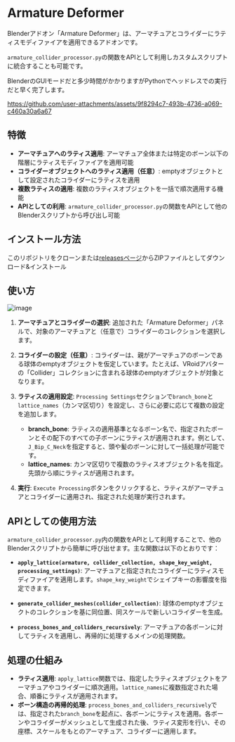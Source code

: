 # Armature Deformer

Blenderアドオン「Armature Deformer」は、アーマチュアとコライダーにラティスモディファイアを適用できるアドオンです。

`armature_collider_processor.py`の関数をAPIとして利用しカスタムスクリプトに統合することも可能です。

BlenderのGUIモードだと多少時間がかかりますがPythonでヘッドレスでの実行だと早く完了します。

https://github.com/user-attachments/assets/9f8294c7-493b-4736-a069-c460a30a6a67

## 特徴

- **アーマチュアへのラティス適用**: アーマチュア全体または特定のボーン以下の階層にラティスモディファイアを適用可能
- **コライダーオブジェクトへのラティス適用（任意）**: emptyオブジェクトとして設定されたコライダーにラティスを適用
- **複数ラティスの適用**: 複数のラティスオブジェクトを一括で順次適用する機能
- **APIとしての利用**: `armature_collider_processor.py`の関数をAPIとして他のBlenderスクリプトから呼び出し可能

## インストール方法

このリポジトリをクローンまたは[releasesページ](https://github.com/Yeq6X/armature_deformer/releases/tag/v1.0.0)からZIPファイルとしてダウンロード&インストール

## 使い方
![image](https://github.com/user-attachments/assets/a17a7cba-9bc2-4df2-927b-2e23388d9a5c)

1. **アーマチュアとコライダーの選択**: 追加された「Armature Deformer」パネルで、対象のアーマチュアと（任意で）コライダーのコレクションを選択します。

2. **コライダーの設定（任意）**: コライダーは、親がアーマチュアのボーンである球体のemptyオブジェクトを仮定しています。たとえば、VRoidアバターの「Collider」コレクションに含まれる球体のemptyオブジェクトが対象となります。

4. **ラティスの適用設定**: `Processing Settings`セクションで`branch_bone`と`lattice_names`（カンマ区切り）を設定し、さらに必要に応じて複数の設定を追加します。
   - **branch_bone**: ラティスの適用基準となるボーン名で、指定されたボーンとその配下のすべての子ボーンにラティスが適用されます。例として、`J_Bip_C_Neck`を指定すると、頭や髪のボーンに対して一括処理が可能です。
   - **lattice_names**: カンマ区切りで複数のラティスオブジェクト名を指定。先頭から順にラティスが適用されます。

5. **実行**: `Execute Processing`ボタンをクリックすると、ラティスがアーマチュアとコライダーに適用され、指定された処理が実行されます。

## APIとしての使用方法

`armature_collider_processor.py`内の関数をAPIとして利用することで、他のBlenderスクリプトから簡単に呼び出せます。主な関数は以下のとおりです：

- **`apply_lattice(armature, collider_collection, shape_key_weight, processing_settings)`**: アーマチュアと指定されたコライダーにラティスモディファイアを適用します。`shape_key_weight`でシェイプキーの影響度を指定できます。

- **`generate_collider_meshes(collider_collection)`**: 球体のemptyオブジェクトのコレクションを基に同位置、同スケールで新しいコライダーを生成。

- **`process_bones_and_colliders_recursively`**: アーマチュアの各ボーンに対してラティスを適用し、再帰的に処理するメインの処理関数。

## 処理の仕組み

- **ラティス適用**: `apply_lattice`関数では、指定したラティスオブジェクトをアーマチュアやコライダーに順次適用。`lattice_names`に複数指定された場合、順番にラティスが適用されます。
- **ボーン構造の再帰的処理**: `process_bones_and_colliders_recursively`では、指定された`branch_bone`を起点に、各ボーンにラティスを適用。各ボーンやコライダーがメッシュとして生成された後、ラティス変形を行い、その座標、スケールをもとのアーマチュア、コライダーに適用します。
